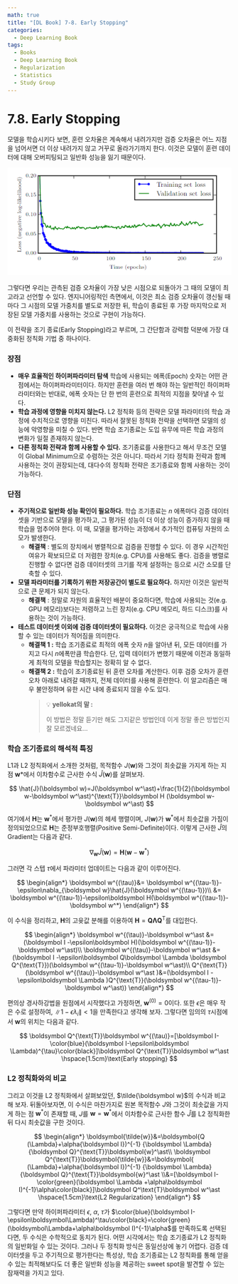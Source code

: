 ```yaml
---
math: true
title: "[DL Book] 7-8. Early Stopping"
categories:
  - Deep Learning Book
tags:
  - Books
  - Deep Learning Book
  - Regularization
  - Statistics
  - Study Group
---
```


# 7.8. Early Stopping
모델을 학습시키다 보면, 훈련 오차율은 계속해서 내려가지만 검증 오차율은 어느 지점을 넘어서면 더 이상 내려가지 않고 거꾸로 올라가기까지 한다. 이것은 모델이 훈련 데이터에 대해 오버피팅되고 일반화 성능을 잃기 때문이다.

![Untitled](/assets/images/dlbook/7/6.png)

그렇다면 우리는 관측된 검증 오차율이 가장 낮은 시점으로 되돌아가 그 때의 모델이 최고라고 선언할 수 있다. 엔지니어링적인 측면에서, 이것은 최소 검증 오차율이 갱신될 때마다 그 시점의 모델 가중치를 별도로 저장한 뒤, 학습이 종료된 후 가장 마지막으로 저장된 모델 가중치를 사용하는 것으로 구현이 가능하다.

이 전략을 조기 종료(Early Stopping)라고 부르며, 그 간단함과 강력함 덕분에 가장 대중화된 정칙화 기법 중 하나이다.

### 장점

- **매우 효율적인 하이퍼파라미터 탐색**
학습에 사용되는 에폭(Epoch) 숫자는 어떤 관점에서는 하이퍼파라미터이다. 하지만 훈련을 여러 번 해야 하는 일반적인 하이퍼파라미터와는 반대로, 에폭 숫자는 단 한 번의 훈련으로 최적의 지점을 찾아낼 수 있다.
- **학습 과정에 영향을 미치지 않는다.**
L2 정칙화 등의 전략은 모델 파라미터의 학습 과정에 수치적으로 영향을 미친다. 따라서 잘못된 정칙화 전략을 선택하면 모델의 성능에 악영향을 미칠 수 있다. 반면 학습 조기종료는 도입 유무에 따른 학습 과정의 변화가 일절 존재하지 않는다.
- **다른 정칙화 전략과 함께 사용할 수 있다.**
조기종료를 사용한다고 해서 무조건 모델이 Global Minimum으로 수렴하는 것은 아니다. 따라서 기타 정칙화 전략과 함께 사용하는 것이 권장되는데, 대다수의 정칙화 전략은 조기종료와 함께 사용하는 것이 가능하다.

### 단점

- **주기적으로 일반화 성능 확인이 필요하다.**
학습 조기종료는 $n$ 에폭마다 검증 데이터셋을 기반으로 모델을 평가하고, 그 평가된 성능이 더 이상 성능이 증가하지 않을 때 학습을 멈추어야 한다. 이 때, 모델을 평가하는 과정에서 추가적인 컴퓨팅 자원의 소모가 발생한다.
    - **해결책** : 별도의 장치에서 병렬적으로 검증을 진행할 수 있다. 이 경우 시간적인 여유가 확보되므로 더 저렴한 장치(e.g. CPU)를 사용해도 좋다. 검증을 병렬로 진행할 수 없다면 검증 데이터셋의 크기를 작게 설정하는 등으로 시간 소모를 단축할 수 있다.
- **모델 파라미터를 기록하기 위한 저장공간이 별도로 필요하다.**
하지만 이것은 일반적으로 큰 문제가 되지 않는다.
    - **해결책** : 정말로 자원의 효율적인 배분이 중요하다면, 학습에 사용되는 것(e.g. GPU 메모리)보다는 저렴하고 느린 장치(e.g. CPU 메모리, 하드 디스크)를 사용하는 것이 가능하다.
- **테스트 데이터셋 이외에 검증 데이터셋이 필요하다.**
이것은 궁극적으로 학습에 사용할 수 있는 데이터가 적어짐을 의미한다.
    - **해결책 1 :** 학습 조기종료로 최적의 에폭 숫자 $n$을 알아낸 뒤, 모든 데이터를 가지고 다시 $n$에폭만큼 학습한다. 단, 입력 데이터가 변했기 때문에 이전과 동일하게 최적의 모델을 학습할지는 정확히 알 수 없다.
    - **해결책 2 :** 학습이 조기종료된 뒤 훈련 오차를 계산한다. 이후 검증 오차가 훈련 오차 아래로 내려갈 때까지, 전체 데이터를 사용해 훈련한다. 이 알고리즘은 매우 불안정하며 유한 시간 내에 종료되지 않을 수도 있다.
        > :bulb: **yellokat의 말 :** 
        > 
        > 이 방법은 정말 듣기만 해도 그지같은 방법인데 이게 정말 좋은 방법인지 잘 모르겠네요...
        

### 학습 조기종료의 해석적 특징

L1과 L2 정칙화에서 소개한 것처럼, 목적함수 $J(\boldsymbol w)$와 그것이 최솟값을 가지게 하는 지점 $\boldsymbol w*$에서 이차함수로 근사한 수식  $\hat{J}(\boldsymbol w)$를 살펴보자.

$$
\hat{J}(\boldsymbol w)=J(\boldsymbol w^\ast)+\frac{1}{2}(\boldsymbol w-\boldsymbol w^\ast)^{\text{T}}\boldsymbol H (\boldsymbol w-\boldsymbol w^\ast)
$$

여기에서 $\boldsymbol H$는 $\boldsymbol w^\ast$에서 평가한 $J(\boldsymbol w)$의 헤세 행렬이며, $J(\boldsymbol w)$가 $\boldsymbol w^\ast$에서 최솟값을 가짐이 정의되었으므로 $\boldsymbol H$는 준정부호행렬(Positive Semi-Definite)이다. 이렇게 근사한 $\hat{J}$의 Gradient는 다음과 같다.

$$
\nabla_{\boldsymbol w} \hat{J}(\boldsymbol w)=\boldsymbol H(\boldsymbol w-\boldsymbol w^\ast)
$$

그러면 각 스텝 $\tau$에서 파라미터 업데이트는 다음과 같이 이루어진다.

$$
\begin{align*}
\boldsymbol w^{(\tau)}&= \boldsymbol w^{(\tau-1)}-\epsilon\nabla_{\boldsymbol w}\hat{J}(\boldsymbol w^{(\tau-1)})\\
&= \boldsymbol w^{(\tau-1)}-\epsilon\boldsymbol H(\boldsymbol w^{(\tau-1)}-\boldsymbol w^*)
\end{align*}
$$

이 수식을 정리하고, $\boldsymbol H$의 고윳값 분해를 이용하여 $\boldsymbol H=\boldsymbol Q\boldsymbol \Lambda \boldsymbol Q^{\text{T}}$를 대입한다.

$$
\begin{align*}
\boldsymbol w^{(\tau)}-\boldsymbol w^\ast &=(\boldsymbol I -\epsilon\boldsymbol H)(\boldsymbol w^{(\tau-1)}-\boldsymbol w^\ast)\\
\boldsymbol w^{(\tau)}-\boldsymbol w^\ast &=(\boldsymbol I -\epsilon\boldsymbol Q\boldsymbol \Lambda \boldsymbol Q^{\text{T}})(\boldsymbol w^{(\tau-1)}-\boldsymbol w^\ast)\\
Q^{\text{T}}(\boldsymbol w^{(\tau)}-\boldsymbol w^\ast )&=(\boldsymbol I -\epsilon\boldsymbol \Lambda )Q^{\text{T}}(\boldsymbol w^{(\tau-1)}-\boldsymbol w^\ast))
\end{align*}
$$

편의상 경사하강법을 원점에서 시작했다고 가정하면, $\boldsymbol w^{(0)}=0$이다. 또한 $\epsilon$은 매우 작은 수로 설정하여, $\|1-\epsilon \lambda _i\|<1$을 만족한다고 생각해 보자. 그렇다면 임의의 $\tau$시점에서 $\boldsymbol w$의 위치는 다음과 같다.

$$
\boldsymbol Q^{\text{T}}\boldsymbol w^{(\tau)}=[\boldsymbol I-\color{blue}(\boldsymbol I-\epsilon\boldsymbol \Lambda)^{\tau}\color{black}]\boldsymbol Q^{\text{T}}\boldsymbol w^\ast \hspace{1.5cm}\text{Early stopping}
$$

### L2 정칙화와의 비교

그리고 이것을 L2 정칙화에서 살펴보았던, $\tilde{\boldsymbol w}$의 수식과 비교해 보자. 뒤돌아보자면, 이 수식은 마찬가지로 원본 목적함수 $J$와 그것이 최솟값을 가지게 하는 점 $\boldsymbol w^\ast$이 존재할 때, $J$를 $\boldsymbol w=\boldsymbol w^\ast$에서 이차함수로 근사한 함수 $\hat{J}$를 L2 정칙화한 뒤 다시 최솟값을 구한 것이다.

$$
\begin{align*}
\boldsymbol{\tilde{w}}&=\boldsymbol{Q (\Lambda}+\alpha{\boldsymbol I})^{-1} {\boldsymbol \Lambda} {\boldsymbol Q}^{\text{T}}\boldsymbol{w}^\ast\\
\boldsymbol Q^{\text{T}}\boldsymbol{\tilde{w}}&=\boldsymbol{ (\Lambda}+\alpha{\boldsymbol I})^{-1} {\boldsymbol \Lambda} {\boldsymbol Q}^{\text{T}}\boldsymbol{w}^\ast
\\&=[\boldsymbol I-\color{green}(\boldsymbol \Lambda +\alpha\boldsymbol I)^{-1}\alpha\color{black}]\boldsymbol Q^\text{T}\boldsymbol w^\ast \hspace{1.5cm}\text{L2 Regularization}
\end{align*}
$$

그렇다면 만약 하이퍼파라미터 $\epsilon$, $\alpha$, $\tau$가 $\color{blue}(\boldsymbol I-\epsilon\boldsymbol\Lambda)^\tau\color{black}=\color{green}(\boldsymbol\Lambda+\alpha\boldsymbol I)^{-1}\alpha$를 만족하도록 선택된다면, 두 수식은 수학적으로 동치가 된다. 어떤 시각에서는 학습 조기종료가 L2 정칙화의 일반화일 수 있는 것이다. 그러나 두 정칙화 방식은 동일선상에 놓기 어렵다. 검증 데이터셋을 두고 주기적으로 평가한다는 특성상, 학습 조기종료는 L2 정칙화를 통해 얻을 수 있는 최적해보다도 더 좋은 일반화 성능을 제공하는 sweet spot을 발견할 수 있는 잠재력을 가지고 있다.